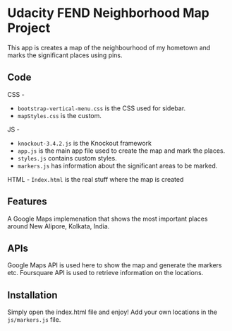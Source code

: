 # Udacity FEND Neighborhood Map Project
This app is creates a map of the neighbourhood of my hometown and marks the significant places using pins.

## Code
CSS -
- `bootstrap-vertical-menu.css` is the CSS used for sidebar.
- `mapStyles.css` is the custom.

JS -
- `knockout-3.4.2.js` is the Knockout framework
- `app.js` is the main app file used to create the map and mark the places.
- `styles.js` contains custom styles.
- `markers.js` has information about the significant areas to be marked.

HTML - `Index.html` is the real stuff where the map is created

## Features
A Google Maps implemenation that shows the most important places around New Alipore, Kolkata, India.

## APIs
Google Maps API is used here to show the map and generate the markers etc.
Foursquare API is used to retrieve information on the locations.

## Installation
Simply open the index.html file and enjoy!
Add your own locations in the `js/markers.js` file.
